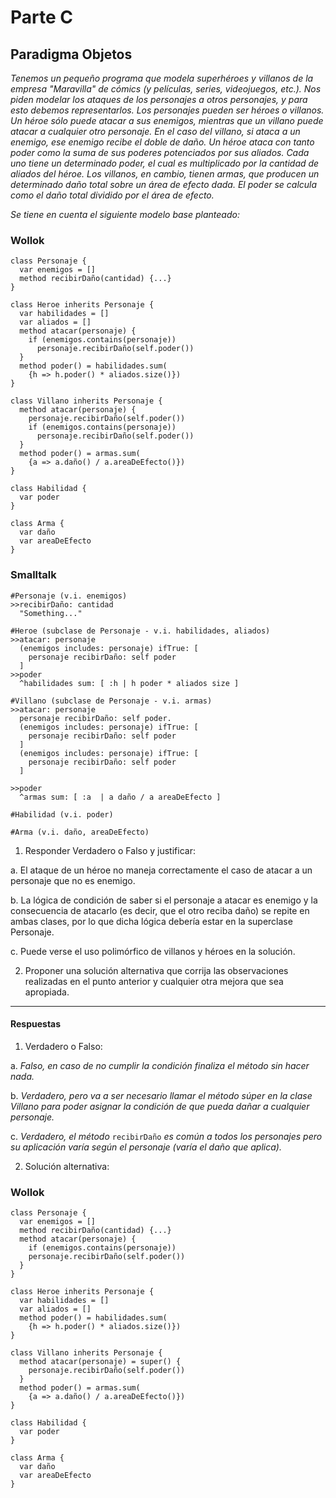# Parte C
## Paradigma Objetos

_Tenemos un pequeño programa que modela superhéroes y villanos de la empresa "Maravilla" de cómics (y películas, series, videojuegos, etc.). Nos piden modelar los ataques de los personajes a otros personajes, y para esto debemos representarlos. Los personajes pueden ser héroes o villanos. Un héroe sólo puede atacar a sus enemigos, mientras que un villano puede atacar a cualquier otro personaje. En el caso del villano, si ataca a un enemigo, ese enemigo recibe el doble de daño. Un héroe ataca con tanto poder como la suma de sus poderes potenciados por sus aliados. Cada uno tiene un determinado poder, el cual es multiplicado por la cantidad de aliados del héroe. Los villanos, en cambio, tienen armas, que producen un determinado daño total sobre un área de efecto dada. El poder se calcula como el daño total dividido por el área de efecto._

_Se tiene en cuenta el siguiente modelo base planteado:_

### Wollok
```
class Personaje {
  var enemigos = []
  method recibirDaño(cantidad) {...}
}

class Heroe inherits Personaje {
  var habilidades = []
  var aliados = []
  method atacar(personaje) {
    if (enemigos.contains(personaje))
      personaje.recibirDaño(self.poder())
  }
  method poder() = habilidades.sum(
    {h => h.poder() * aliados.size()})
}

class Villano inherits Personaje {
  method atacar(personaje) {
    personaje.recibirDaño(self.poder())
    if (enemigos.contains(personaje))
      personaje.recibirDaño(self.poder())
  }
  method poder() = armas.sum(
    {a => a.daño() / a.areaDeEfecto()})
}

class Habilidad {
  var poder
}

class Arma {
  var daño
  var areaDeEfecto
}
```

### Smalltalk
```
#Personaje (v.i. enemigos)
>>recibirDaño: cantidad
  "Something..."

#Heroe (subclase de Personaje - v.i. habilidades, aliados)
>>atacar: personaje
  (enemigos includes: personaje) ifTrue: [
    personaje recibirDaño: self poder
  ]
>>poder
  ^habilidades sum: [ :h | h poder * aliados size ]

#Villano (subclase de Personaje - v.i. armas)
>>atacar: personaje
  personaje recibirDaño: self poder.
  (enemigos includes: personaje) ifTrue: [
    personaje recibirDaño: self poder
  ]
  (enemigos includes: personaje) ifTrue: [
    personaje recibirDaño: self poder
  ]

>>poder
  ^armas sum: [ :a  | a daño / a areaDeEfecto ]

#Habilidad (v.i. poder)

#Arma (v.i. daño, areaDeEfecto)
```

1. Responder Verdadero o Falso y justificar:

  a. El ataque de un héroe no maneja correctamente el caso de atacar a un personaje que no es enemigo.

  b. La lógica de condición de saber si el personaje a atacar es enemigo y la consecuencia de atacarlo (es decir, que el otro reciba daño) se repite en ambas clases, por lo que dicha lógica debería estar en la superclase Personaje.

  c. Puede verse el uso polimórfico de villanos y héroes en la solución.

2. Proponer una solución alternativa que corrija las observaciones realizadas en el punto anterior y cualquier otra mejora que sea apropiada.

---

#### Respuestas

1. Verdadero o Falso:

  a. _Falso, en caso de no cumplir la condición finaliza el método sin hacer nada._

  b. _Verdadero, pero va a ser necesario llamar el método súper en la clase Villano para poder asignar la condición de que pueda dañar a cualquier personaje._

  c. _Verdadero, el método_ `recibirDaño` _es común a todos los personajes pero su aplicación varía según el personaje (varía el daño que aplica)._

2. Solución alternativa:

### Wollok
```
class Personaje {
  var enemigos = []
  method recibirDaño(cantidad) {...}
  method atacar(personaje) {
    if (enemigos.contains(personaje))
    personaje.recibirDaño(self.poder())
  }
}

class Heroe inherits Personaje {
  var habilidades = []
  var aliados = []
  method poder() = habilidades.sum(
    {h => h.poder() * aliados.size()})
}

class Villano inherits Personaje {
  method atacar(personaje) = super() {
    personaje.recibirDaño(self.poder())
  }
  method poder() = armas.sum(
    {a => a.daño() / a.areaDeEfecto()})
}

class Habilidad {
  var poder
}

class Arma {
  var daño
  var areaDeEfecto
}
```
